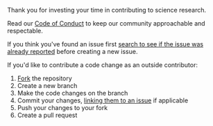 Thank you for investing your time in contributing to science research.

Read our [Code of Conduct](https://github.com/jeffersonlab/.github/blob/main/CODE_OF_CONDUCT.md) to keep our community approachable and respectable.

If you think you've found an issue first [search to see if the issue was already reported](https://docs.github.com/en/search-github/searching-on-github/searching-issues-and-pull-requests#search-by-the-title-body-or-comments) before creating a new issue.

If you'd like to contribute a code change as an outside contributor:
 1. [Fork](https://docs.github.com/en/get-started/quickstart/fork-a-repo#fork-an-example-repository) the repository
 2. Create a new branch
 3. Make the code changes on the branch
 4. Commit your changes, [linking them to an issue](https://docs.github.com/en/issues/tracking-your-work-with-issues/linking-a-pull-request-to-an-issue) if applicable
 5. Push your changes to your fork
 6. Create a pull request
